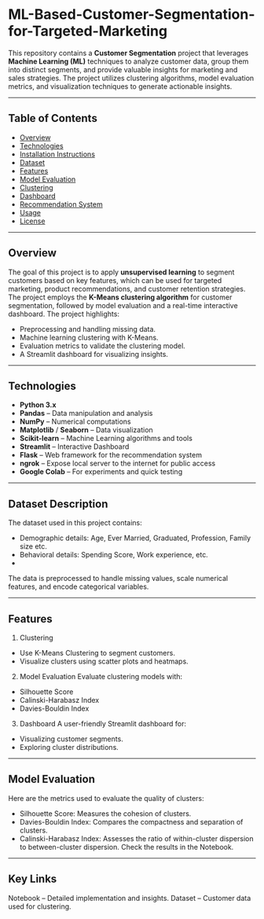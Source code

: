 # **ML-Based-Customer-Segmentation-for-Targeted-Marketing**

This repository contains a **Customer Segmentation** project that leverages **Machine Learning (ML)** techniques to analyze customer data, group them into distinct segments, and provide valuable insights for marketing and sales strategies. The project utilizes clustering algorithms, model evaluation metrics, and visualization techniques to generate actionable insights.

---

## **Table of Contents**

- [Overview](#overview)
- [Technologies](#technologies)
- [Installation Instructions](#installation-instructions)
- [Dataset](#dataset)
- [Features](#features)
- [Model Evaluation](#model-evaluation)
- [Clustering](#clustering)
- [Dashboard](#dashboard)
- [Recommendation System](#recommendation-system)
- [Usage](#usage)
- [License](#license)

---

## **Overview**

The goal of this project is to apply **unsupervised learning** to segment customers based on key features, which can be used for targeted marketing, product recommendations, and customer retention strategies. The project employs the **K-Means clustering algorithm** for customer segmentation, followed by model evaluation and a real-time interactive dashboard.
The project highlights:
- Preprocessing and handling missing data.
- Machine learning clustering with K-Means.
- Evaluation metrics to validate the clustering model.
- A Streamlit dashboard for visualizing insights.

---

## **Technologies**

- **Python 3.x**
- **Pandas** – Data manipulation and analysis
- **NumPy** – Numerical computations
- **Matplotlib** / **Seaborn** – Data visualization
- **Scikit-learn** – Machine Learning algorithms and tools
- **Streamlit** – Interactive Dashboard
- **Flask** – Web framework for the recommendation system
- **ngrok** – Expose local server to the internet for public access
- **Google Colab** – For experiments and quick testing

---

## **Dataset Description**

The dataset used in this project contains:
- Demographic details: Age, Ever Married, Graduated, Profession, Family size etc.
- Behavioral details: Spending Score, Work experience, etc.
-
The data is preprocessed to handle missing values, scale numerical features, and encode categorical variables.

---

## **Features**

1) Clustering
- Use K-Means Clustering to segment customers.
- Visualize clusters using scatter plots and heatmaps.
 
2) Model Evaluation
  Evaluate clustering models with:
- Silhouette Score
- Calinski-Harabasz Index
- Davies-Bouldin Index

3. Dashboard
A user-friendly Streamlit dashboard for:
- Visualizing customer segments.
- Exploring cluster distributions.

---

## **Model Evaluation**
Here are the metrics used to evaluate the quality of clusters:
- Silhouette Score: Measures the cohesion of clusters.
- Davies-Bouldin Index: Compares the compactness and separation of clusters.
- Calinski-Harabasz Index: Assesses the ratio of within-cluster dispersion to between-cluster dispersion.
Check the results in the Notebook.

---

## **Key Links**
Notebook – Detailed implementation and insights.
Dataset – Customer data used for clustering.






   







